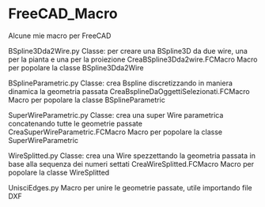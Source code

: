 # FreeCAD_Macro
Alcune mie macro per FreeCAD

BSpline3Dda2Wire.py Classe: per creare una BSpline3D da due wire, una per la pianta e una per la proiezione 
CreaBSpline3Dda2wire.FCMacro Macro per popolare la classe BSpline3Dda2Wire

BSplineParametric.py Classe: crea Bspline discretizzando in maniera dinamica la geometria passata 
CreaBsplineDaOggettiSelezionati.FCMacro Macro per popolare la classe BSplineParametric

SuperWireParametric.py Classe: crea una super Wire parametrica concatenando tutte le geometrie passate
CreaSuperWireParametric.FCMacro Macro per popolare la classe SuperWireParametric

WireSplitted.py Classe: crea una Wire spezzettando la geometria passata in base alla sequenza dei numeri settati
CreaWireSplitted.FCMacro Macro per popolare la classe WireSplitted

UnisciEdges.py Macro per unire le geometrie passate, utile importando file DXF


